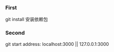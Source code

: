 ### First 
  git install 安装依赖包

### Second 
  git start 
  address: localhost:3000 || 127.0.0.1:3000